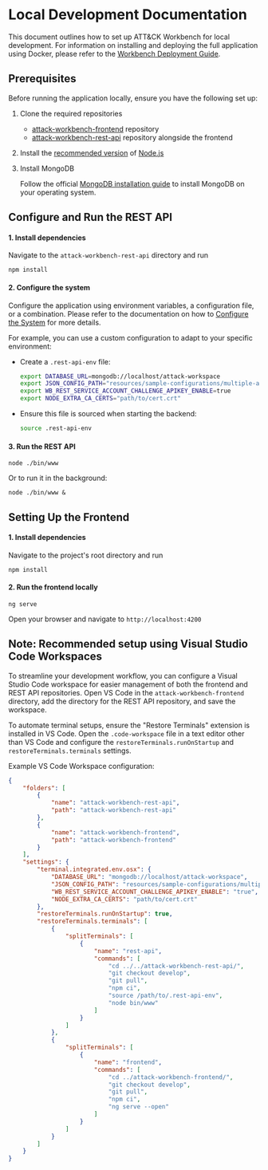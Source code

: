 # Local Development Documentation

This document outlines how to set up ATT&CK Workbench for local development. For information on installing and deploying the full application using Docker, please refer to the [Workbench Deployment Guide](https://github.com/mitre-attack/attack-workbench-deployment).

## Prerequisites

Before running the application locally, ensure you have the following set up:

1. Clone the required repositories
    - [attack-workbench-frontend](https://github.com/center-for-threat-informed-defense/attack-workbench-frontend) repository
    - [attack-workbench-rest-api](https://github.com/center-for-threat-informed-defense/attack-workbench-rest-api) repository alongside the frontend

2. Install the [recommended version](../README.md#requirements) of [Node.js](https://nodejs.org/)

3. Install MongoDB

    Follow the official [MongoDB installation guide](https://www.mongodb.com/docs/manual/installation/) to install MongoDB on your operating system.


## Configure and Run the REST API

#### 1. Install dependencies
    
Navigate to the `attack-workbench-rest-api` directory and run

```
npm install
```

#### 2. Configure the system

Configure the application using environment variables, a configuration file, or a combination. Please refer to the documentation on how to [Configure the System](https://github.com/center-for-threat-informed-defense/attack-workbench-rest-api?tab=readme-ov-file#step-3-configure-the-system) for more details.

For example, you can use a custom configuration to adapt to your specific environment:

- Create a `.rest-api-env` file:

    ```bash
    export DATABASE_URL=mongodb://localhost/attack-workspace
    export JSON_CONFIG_PATH="resources/sample-configurations/multiple-apikey-services.json"
    export WB_REST_SERVICE_ACCOUNT_CHALLENGE_APIKEY_ENABLE=true
    export NODE_EXTRA_CA_CERTS="path/to/cert.crt"    
    ```

- Ensure this file is sourced when starting the backend:

    ```bash
    source .rest-api-env
    ```

#### 3. Run the REST API

```
node ./bin/www
```

Or to run it in the background:

```
node ./bin/www &
```

## Setting Up the Frontend

#### 1. Install dependencies

Navigate to the project's root directory and run

```
npm install
```

#### 2. Run the frontend locally

```
ng serve
```

Open your browser and navigate to `http://localhost:4200`


## Note: Recommended setup using Visual Studio Code Workspaces

To streamline your development workflow, you can configure a Visual Studio Code workspace for easier management of both the frontend and REST API repositories. Open VS Code in the `attack-workbench-frontend` directory, add the directory for the REST API repository, and save the workspace.

To automate terminal setups, ensure the "Restore Terminals" extension is installed in VS Code. Open the `.code-workspace` file in a text editor other than VS Code and configure the `restoreTerminals.runOnStartup` and `restoreTerminals.terminals` settings.

Example VS Code Workspace configuration:

```json
{
    "folders": [
        {
            "name": "attack-workbench-rest-api",
            "path": "attack-workbench-rest-api"
        },
        {
            "name": "attack-workbench-frontend",
            "path": "attack-workbench-frontend"
        }
    ],
    "settings": {
        "terminal.integrated.env.osx": {
            "DATABASE_URL": "mongodb://localhost/attack-workspace",
            "JSON_CONFIG_PATH": "resources/sample-configurations/multiple-apikey-services.json",
            "WB_REST_SERVICE_ACCOUNT_CHALLENGE_APIKEY_ENABLE": "true",
            "NODE_EXTRA_CA_CERTS": "path/to/cert.crt" 
        },
        "restoreTerminals.runOnStartup": true,
        "restoreTerminals.terminals": [
            {
                "splitTerminals": [
                    {
                        "name": "rest-api",
                        "commands": [
                            "cd ../../attack-workbench-rest-api/",
                            "git checkout develop",
                            "git pull",
                            "npm ci",
                            "source /path/to/.rest-api-env",
                            "node bin/www"
                        ]
                    }
                ]
            },
            {
                "splitTerminals": [
                    {
                        "name": "frontend",
                        "commands": [
                            "cd ../attack-workbench-frontend/",
                            "git checkout develop",
                            "git pull",
                            "npm ci",
                            "ng serve --open"
                        ]
                    }
                ]
            }
        ]
    }
}
```